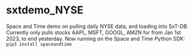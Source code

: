# sxtdemo_NYSE
Space and Time demo on pulling daily NYSE data, and loading into SxT-DB.
Currently only pulls stocks AAPL, MSFT, GOOGL, AMZN for from Jan 1st 2023, to end yesterday.
Now running on the Space and Time Python SDK:  ```pip3 install spaceandtime```

